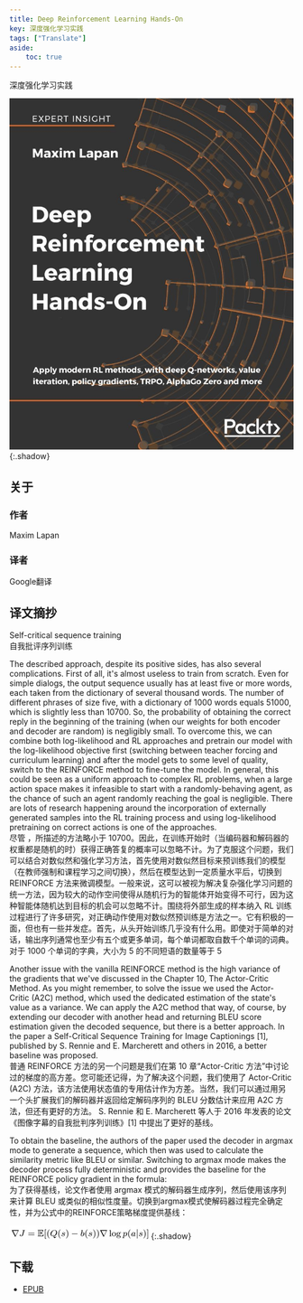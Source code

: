 ```yaml
---
title: Deep Reinforcement Learning Hands-On
key: 深度强化学习实践
tags: ["Translate"]
aside:
    toc: true
---
```


深度强化学习实践 <!--more-->

![Image](/assets/images/Translator/Deep%20Reinforcement%20Learning%20Hands-On.jpeg){:.shadow}

## 关于

### 作者

Maxim Lapan

### 译者

Google翻译

## 译文摘抄

Self-critical sequence training\
自我批评序列训练

The described approach, despite its positive sides, has also several complications. First of all, it's almost useless to train from scratch. Even for simple dialogs, the output sequence usually has at least five or more words, each taken from the dictionary of several thousand words. The number of different phrases of size five, with a dictionary of 1000 words equals 51000, which is slightly less than 10700. So, the probability of obtaining the correct reply in the beginning of the training (when our weights for both encoder and decoder are random) is negligibly small. To overcome this, we can combine both log-likelihood and RL approaches and pretrain our model with the log-likelihood objective first (switching between teacher forcing and curriculum learning) and after the model gets to some level of quality, switch to the REINFORCE method to fine-tune the model. In general, this could be seen as a uniform approach to complex RL problems, when a large action space makes it infeasible to start with a randomly-behaving agent, as the chance of such an agent randomly reaching the goal is negligible. There are lots of research happening around the incorporation of externally generated samples into the RL training process and using log-likelihood pretraining on correct actions is one of the approaches.\
尽管 ，所描述的方法略小于 10700。因此，在训练开始时（当编码器和解码器的权重都是随机的时）获得正确答复的概率可以忽略不计。为了克服这个问题，我们可以结合对数似然和强化学习方法，首先使用对数似然目标来预训练我们的模型（在教师强制和课程学习之间切换），然后在模型达到一定质量水平后，切换到 REINFORCE 方法来微调模型。一般来说，这可以被视为解决复杂强化学习问题的统一方法，因为较大的动作空间使得从随机行为的智能体开始变得不可行，因为这种智能体随机达到目标的机会可以忽略不计。围绕将外部生成的样本纳入 RL 训练过程进行了许多研究，对正确动作使用对数似然预训练是方法之一。它有积极的一面，但也有一些并发症。首先，从头开始训练几乎没有什么用。即使对于简单的对话，输出序列通常也至少有五个或更多单词，每个单词都取自数千个单词的词典。对于 1000 个单词的字典，大小为 5 的不同短语的数量等于 5

Another issue with the vanilla REINFORCE method is the high variance of the gradients that we've discussed in the Chapter 10, The Actor-Critic Method. As you might remember, to solve the issue we used the Actor-Critic (A2C) method, which used the dedicated estimation of the state's value as a variance. We can apply the A2C method that way, of course, by extending our decoder with another head and returning BLEU score estimation given the decoded sequence, but there is a better approach. In the paper a Self-Critical Sequence Training for Image Captionings [1], published by S. Rennie and E. Marcherett and others in 2016, a better baseline was proposed.\
普通 REINFORCE 方法的另一个问题是我们在第 10 章“Actor-Critic 方法”中讨论过的梯度的高方差。您可能还记得，为了解决这个问题，我们使用了 Actor-Critic (A2C) 方法，该方法使用状态值的专用估计作为方差。当然，我们可以通过用另一个头扩展我们的解码器并返回给定解码序列的 BLEU 分数估计来应用 A2C 方法，但还有更好的方法。 S. Rennie 和 E. Marcherett 等人于 2016 年发表的论文《图像字幕的自我批判序列训练》[1] 中提出了更好的基线。

To obtain the baseline, the authors of the paper used the decoder in argmax mode to generate a sequence, which then was used to calculate the similarity metric like BLEU or similar. Switching to argmax mode makes the decoder process fully deterministic and provides the baseline for the REINFORCE policy gradient in the formula:\
为了获得基线，论文作者使用 argmax 模式的解码器生成序列，然后使用该序列来计算 BLEU 或类似的相似性度量。切换到argmax模式使解码器过程完全确定性，并为公式中的REINFORCE策略梯度提供基线：

![Image](/assets/images/Translator/00256.jpeg){:.shadow}

## 下载

- [EPUB](https://zuckertech-my.sharepoint.com/:u:/g/personal/jex_zuckertech_onmicrosoft_com/ES-uqlO1xmpCk3wTfuyll2UBZxnAmatkKO0q7y07pSpffQ?e=xK5x5G)
